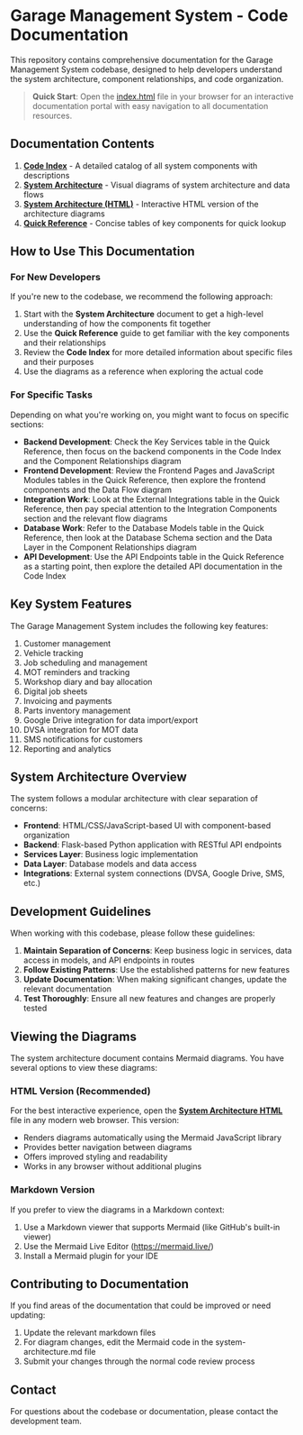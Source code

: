 # Garage Management System - Code Documentation

This repository contains comprehensive documentation for the Garage Management System codebase, designed to help developers understand the system architecture, component relationships, and code organization.

> **Quick Start**: Open the [index.html](index.html) file in your browser for an interactive documentation portal with easy navigation to all documentation resources.

## Documentation Contents

1. **[Code Index](code-index.md)** - A detailed catalog of all system components with descriptions
2. **[System Architecture](system-architecture.md)** - Visual diagrams of system architecture and data flows
3. **[System Architecture (HTML)](system-architecture.html)** - Interactive HTML version of the architecture diagrams
4. **[Quick Reference](quick-reference.md)** - Concise tables of key components for quick lookup

## How to Use This Documentation

### For New Developers

If you're new to the codebase, we recommend the following approach:

1. Start with the **System Architecture** document to get a high-level understanding of how the components fit together
2. Use the **Quick Reference** guide to get familiar with the key components and their relationships
3. Review the **Code Index** for more detailed information about specific files and their purposes
4. Use the diagrams as a reference when exploring the actual code

### For Specific Tasks

Depending on what you're working on, you might want to focus on specific sections:

- **Backend Development**: Check the Key Services table in the Quick Reference, then focus on the backend components in the Code Index and the Component Relationships diagram
- **Frontend Development**: Review the Frontend Pages and JavaScript Modules tables in the Quick Reference, then explore the frontend components and the Data Flow diagram
- **Integration Work**: Look at the External Integrations table in the Quick Reference, then pay special attention to the Integration Components section and the relevant flow diagrams
- **Database Work**: Refer to the Database Models table in the Quick Reference, then look at the Database Schema section and the Data Layer in the Component Relationships diagram
- **API Development**: Use the API Endpoints table in the Quick Reference as a starting point, then explore the detailed API documentation in the Code Index

## Key System Features

The Garage Management System includes the following key features:

1. Customer management
2. Vehicle tracking
3. Job scheduling and management
4. MOT reminders and tracking
5. Workshop diary and bay allocation
6. Digital job sheets
7. Invoicing and payments
8. Parts inventory management
9. Google Drive integration for data import/export
10. DVSA integration for MOT data
11. SMS notifications for customers
12. Reporting and analytics

## System Architecture Overview

The system follows a modular architecture with clear separation of concerns:

- **Frontend**: HTML/CSS/JavaScript-based UI with component-based organization
- **Backend**: Flask-based Python application with RESTful API endpoints
- **Services Layer**: Business logic implementation
- **Data Layer**: Database models and data access
- **Integrations**: External system connections (DVSA, Google Drive, SMS, etc.)

## Development Guidelines

When working with this codebase, please follow these guidelines:

1. **Maintain Separation of Concerns**: Keep business logic in services, data access in models, and API endpoints in routes
2. **Follow Existing Patterns**: Use the established patterns for new features
3. **Update Documentation**: When making significant changes, update the relevant documentation
4. **Test Thoroughly**: Ensure all new features and changes are properly tested

## Viewing the Diagrams

The system architecture document contains Mermaid diagrams. You have several options to view these diagrams:

### HTML Version (Recommended)

For the best interactive experience, open the **[System Architecture HTML](system-architecture.html)** file in any modern web browser. This version:

- Renders diagrams automatically using the Mermaid JavaScript library
- Provides better navigation between diagrams
- Offers improved styling and readability
- Works in any browser without additional plugins

### Markdown Version

If you prefer to view the diagrams in a Markdown context:

1. Use a Markdown viewer that supports Mermaid (like GitHub's built-in viewer)
2. Use the Mermaid Live Editor (https://mermaid.live/)
3. Install a Mermaid plugin for your IDE

## Contributing to Documentation

If you find areas of the documentation that could be improved or need updating:

1. Update the relevant markdown files
2. For diagram changes, edit the Mermaid code in the system-architecture.md file
3. Submit your changes through the normal code review process

## Contact

For questions about the codebase or documentation, please contact the development team.
